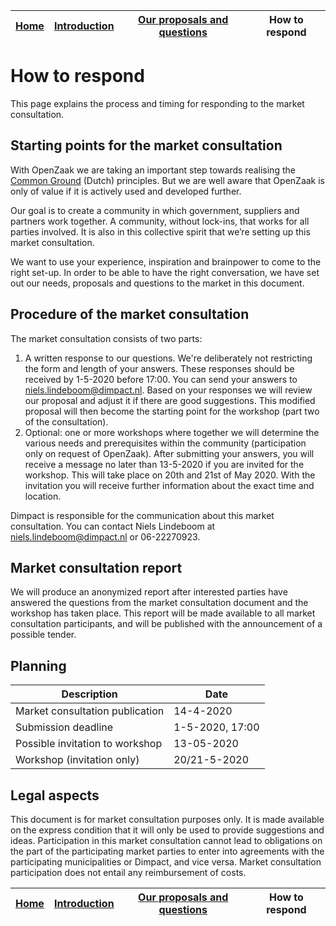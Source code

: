 | <a href="README.md">Home</a> | <a href="introduction-en.md">Introduction</a> | <a href="questions-en.md">Our proposals and questions</a> | How to respond |
| -------- | -------- | -------- | -------- |

# How to respond

This page explains the process and timing for responding to the market consultation.

## Starting points for the market consultation

With OpenZaak we are taking an important step towards realising the [Common Ground](https://commonground.nl/cms/view/54476259/over-common-ground) (Dutch) principles. But we are well aware that OpenZaak is only of value if it is actively used and developed further.

Our goal is to create a community in which government, suppliers and partners work together. A community, without lock-ins, that works for all parties involved. It is also in this collective spirit that we’re setting up this market consultation.

We want to use your experience, inspiration and brainpower to come to the right set-up. In order to be able to have the right conversation, we have set out our needs, proposals and questions to the market in this document.

## Procedure of the market consultation

The market consultation consists of two parts:

1. A written response to our questions. We're deliberately not restricting the form and length of your answers. These responses should be received by 1-5-2020 before 17:00. You can send your answers to <niels.lindeboom@dimpact.nl>. Based on your responses we will review our proposal and adjust it if there are good suggestions. This modified proposal will then become the starting point for the workshop (part two of the consultation).
2. Optional: one or more workshops where together we will determine the various needs and prerequisites within the community (participation only on request of OpenZaak). After submitting your answers, you will receive a message no later than 13-5-2020 if you are invited for the workshop. This will take place on 20th and 21st of May 2020. With the invitation you will receive further information about the exact time and location.

Dimpact is responsible for the communication about this market consultation. You can contact Niels Lindeboom at <niels.lindeboom@dimpact.nl> or 06-22270923.

## Market consultation report

We will produce an anonymized report after interested parties have answered the questions from the market consultation document and the workshop has taken place. This report will be made available to all market consultation participants, and will be published with the announcement of a possible tender.

## Planning

| Description | Date |
|-------------|-------|
| Market consultation publication | 14-4-2020 |
| Submission deadline | 1-5-2020, 17:00 |
| Possible invitation to workshop | 13-05-2020 |
| Workshop (invitation only) | 20/21-5-2020 |

## Legal aspects

This document is for market consultation purposes only. It is made available on the express condition that it will only be used to provide suggestions and ideas. Participation in this market consultation cannot lead to obligations on the part of the participating market parties to enter into agreements with the participating municipalities or Dimpact, and vice versa. Market consultation participation does not entail any reimbursement of costs.

| <a href="README.md">Home</a> | <a href="introduction-en.md">Introduction</a> | <a href="questions-en.md">Our proposals and questions</a> | How to respond |
| -------- | -------- | -------- | -------- |
